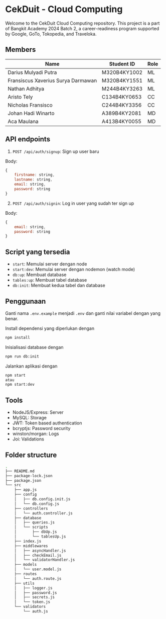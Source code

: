 # CekDuit - Cloud Computing
Welcome to the CekDuit Cloud Computing repository. This project is a part of Bangkit Academy 2024 Batch 2, a career-readiness program supported by Google, GoTo, Tokopedia, and Traveloka.

## Members
| Name | Student ID | Role |
|---|---|---|
| Darius Mulyadi Putra | M320B4KY1002 | ML |
| Fransiscus Xaverius Surya Darmawan | M320B4KY1551 | ML |
| Nathan Adhitya | M244B4KY3263 | ML |
| Aristo Tely | C134B4KY0653 | CC |
| Nicholas Fransisco | C244B4KY3356 | CC |
| Johan Hadi Winarto | A389B4KY2081 | MD |
| Aca Maulana | A413B4KY0055 | MD |

## API endpoints
1. `POST /api/auth/signup`: Sign up user baru

Body:
```js
{
    firstname: string,
    lastname: string,
    email: string,
    password: string
}
```
2. `POST /api/auth/signin`: Log in user yang sudah ter sign up

Body:
```js
{
    email: string,
    password: string
}
```
## Script yang tersedia
* `start`: Memulai server dengan node
* `start:dev`: Memulai server dengan nodemon (watch mode)
* `db:up`: Membuat database
* `tables:up`: Membuat tabel database
* `db:init`: Membuat kedua tabel dan database

## Penggunaan
Ganti nama `.env.example` menjadi `.env` dan ganti nilai variabel dengan yang benar.

Install dependensi yang diperlukan dengan
```sh
npm install
```
Inisialisasi database dengan
```sh
npm run db:init
```
Jalankan aplikasi dengan
```sh
npm start
atau
npm start:dev
```

## Tools
* NodeJS/Express: Server
* MySQL: Storage
* JWT: Token based authentication
* bcryptjs: Password security
* winston/morgan: Logs
* Joi: Validations

## Folder structure
```sh
.
├── README.md
├── package-lock.json
├── package.json
└── src
    ├── app.js
    ├── config
    │   ├── db.config.init.js
    │   └── db.config.js
    ├── controllers
    │   └── auth.controller.js
    ├── database
    │   ├── queries.js
    │   └── scripts
    │       ├── dbUp.js
    │       └── tablesUp.js
    ├── index.js
    ├── middlewares
    │   ├── asyncHandler.js
    │   ├── checkEmail.js
    │   └── validatorHandler.js
    ├── models
    │   └── user.model.js
    ├── routes
    │   └── auth.route.js
    ├── utils
    │   ├── logger.js
    │   ├── password.js
    │   ├── secrets.js
    │   └── token.js
    └── validators
        └── auth.js
```
